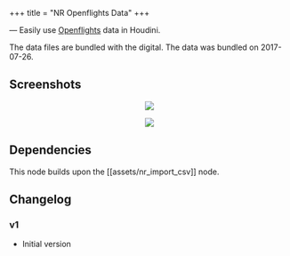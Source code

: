 +++
title = "NR Openflights Data"
+++

[Openflights]: https://openflights.org/data.html

&mdash; Easily use [Openflights] data in Houdini.

The data files are bundled with the digital. The data was bundled
on 2017-07-26.

## Screenshots

<p align="center"><img src="https://i.imgur.com/98aDRcq.png"/></p>
<p align="center"><img src="https://i.imgur.com/3iZpn9a.png"/></p>

## Dependencies

This node builds upon the [[assets/nr_import_csv]] node.

## Changelog

### v1

* Initial version
